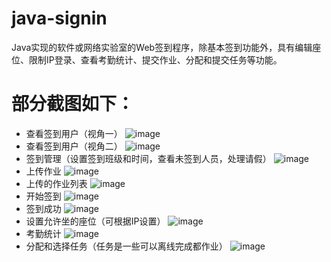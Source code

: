 # java-signin
Java实现的软件或网络实验室的Web签到程序，除基本签到功能外，具有编辑座位、限制IP登录、查看考勤统计、提交作业、分配和提交任务等功能。

# 部分截图如下：
- 查看签到用户（视角一）
![image](https://github.com/mikemelon/java-signin/blob/master/screenshots/signin_view1.jpg)
- 查看签到用户（视角二）
![image](https://github.com/mikemelon/java-signin/blob/master/screenshots/signin_view2.jpg)
- 签到管理（设置签到班级和时间，查看未签到人员，处理请假）
![image](https://github.com/mikemelon/java-signin/blob/master/screenshots/signin_manage.jpg)
- 上传作业
![image](https://github.com/mikemelon/java-signin/blob/master/screenshots/signin_assignment1.jpg)
- 上传的作业列表
![image](https://github.com/mikemelon/java-signin/blob/master/screenshots/signin_assignment2.jpg)
- 开始签到
![image](https://github.com/mikemelon/java-signin/blob/master/screenshots/signin_main.jpg)
- 签到成功
![image](https://github.com/mikemelon/java-signin/blob/master/screenshots/signin_login_ok.jpg)
- 设置允许坐的座位（可根据IP设置）
![image](https://github.com/mikemelon/java-signin/blob/master/screenshots/signin_set_seats.jpg)
- 考勤统计
![image](https://github.com/mikemelon/java-signin/blob/master/screenshots/signin_stats.jpg)
- 分配和选择任务（任务是一些可以离线完成都作业）
![image](https://github.com/mikemelon/java-signin/blob/master/screenshots/signin_task1.jpg)

